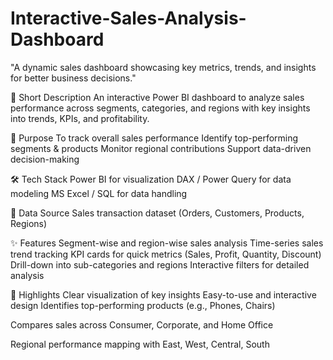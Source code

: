 # Interactive-Sales-Analysis-Dashboard
"A dynamic sales dashboard showcasing key metrics, trends, and insights for better business decisions."

📌 Short Description
An interactive Power BI dashboard to analyze sales performance across segments, categories, and regions with key insights into trends, KPIs, and profitability.

🎯 Purpose
To track overall sales performance
Identify top-performing segments & products
Monitor regional contributions
Support data-driven decision-making

🛠️ Tech Stack
Power BI for visualization
DAX / Power Query for data modeling
MS Excel / SQL for data handling

📂 Data Source
Sales transaction dataset (Orders, Customers, Products, Regions)

✨ Features
Segment-wise and region-wise sales analysis
Time-series sales trend tracking
KPI cards for quick metrics (Sales, Profit, Quantity, Discount)
Drill-down into sub-categories and regions
Interactive filters for detailed analysis

🌟 Highlights
Clear visualization of key insights
Easy-to-use and interactive design
Identifies top-performing products (e.g., Phones, Chairs)

Compares sales across Consumer, Corporate, and Home Office

Regional performance mapping with East, West, Central, South
